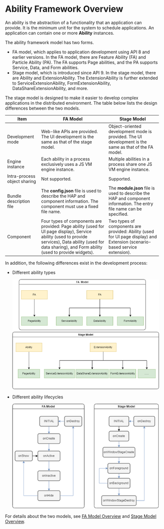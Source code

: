 # Ability Framework Overview

An ability is the abstraction of a functionality that an application can provide. It is the minimum unit for the system to schedule applications. An application can contain one or more **Ability** instances.

The ability framework model has two forms.

- FA model, which applies to application development using API 8 and earlier versions. In the FA model, there are Feature Ability (FA) and Particle Ability (PA). The FA supports Page abilities, and the PA supports Service, Data, and Form abilities. 
- Stage model, which is introduced since API 9. In the stage model, there are Ability and ExtensionAbility. The ExtensionAbility is further extended to ServiceExtensionAbility, FormExtensionAbility, DataShareExtensionAbility, and more.

The stage model is designed to make it easier to develop complex applications in the distributed environment. The table below lists the design differences between the two models.

| Item          | FA Model                                                      | Stage Model                                               |
| -------------- | ------------------------------------------------------------ | -------------------------------------------------------- |
| Development mode      | Web-like APIs are provided. The UI development is the same as that of the stage model.                    | Object-oriented development mode is provided. The UI development is the same as that of the FA model.            |
| Engine instance      | Each ability in a process exclusively uses a JS VM engine instance.              | Multiple abilities in a process share one JS VM engine instance.      |
| Intra-process object sharing| Not supported.                                                    | Supported.                                                  |
| Bundle description file    | The **config.json** file is used to describe the HAP and component information. The component must use a fixed file name.| The **module.json** file is used to describe the HAP and component information. The entry file name can be specified.|
| Component          | Four types of components are provided: Page ability (used for UI page display), Service ability (used to provide services), Data ability (used for data sharing), and Form ability (used to provide widgets).| Two types of components are provided: Ability (used for UI page display) and Extension (scenario-based service extension).  |

In addition, the following differences exist in the development process:

* Different ability types

  ![favsstage](figures/favsstage.png)

* Different ability lifecycles

  ![lifecycle](figures/lifecycle.png)


For details about the two models, see [FA Model Overview](fa-brief.md) and [Stage Model Overview](stage-brief.md).